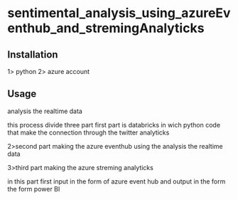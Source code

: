 # sentimental_analysis_using_azureEventhub_and_stremingAnalyticks

## Installation

1> python 
2> azure account

## Usage

analysis the realtime data



this process divide three part first part  is databricks in wich python code 
that make the connection through the twitter analyticks

2>second part making the azure eventhub using the analysis the realtime data

3>third part making the azure streming analyticks

in this part first input in the form of azure event hub and output in the form the form power BI



